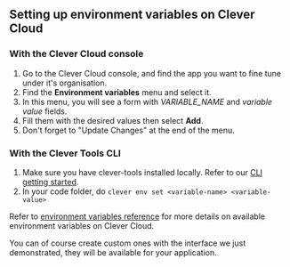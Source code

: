 ## Setting up environment variables on Clever Cloud

### With the Clever Cloud console

1. Go to the Clever Cloud console, and find the app you want to fine tune under it's organisation.
2. Find the **Environment variables** menu and select it.
3. In this menu, you will see a form with *VARIABLE_NAME* and *variable value* fields.
4. Fill them with the desired values then select **Add**.
5. Don't forget to "Update Changes" at the end of the menu.

### With the Clever Tools CLI

1. Make sure you have clever-tools installed locally. Refer to our [CLI getting started](/developers/doc/cli/).
2. In your code folder, do `clever env set <variable-name> <variable-value>`

Refer to [environment variables reference](/developers/doc/reference/reference-environment-variables) for more details on available environment variables on Clever Cloud.

You can of course create custom ones with the interface we just demonstrated, they will be available for your application.
